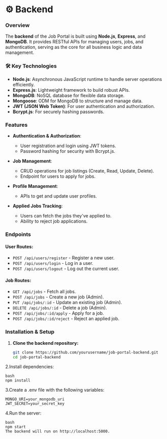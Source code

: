 # ⚙️ Backend

### Overview
The **backend** of the Job Portal is built using **Node.js**, **Express**, and **MongoDB**. It provides RESTful APIs for managing users, jobs, and authentication, serving as the core for all business logic and data management.

### 🛠️ Key Technologies
- **Node.js**: Asynchronous JavaScript runtime to handle server operations efficiently.
- **Express.js**: Lightweight framework to build robust APIs.
- **MongoDB**: NoSQL database for flexible data storage.
- **Mongoose**: ODM for MongoDB to structure and manage data.
- **JWT (JSON Web Token)**: For user authentication and authorization.
- **Bcrypt.js**: For securely hashing passwords.

### Features
- **Authentication & Authorization**: 
  - User registration and login using JWT tokens.
  - Password hashing for security with Bcrypt.js.

- **Job Management**:
  - CRUD operations for job listings (Create, Read, Update, Delete).
  - Endpoint for users to apply for jobs.
  
- **Profile Management**: 
  - APIs to get and update user profiles.

- **Applied Jobs Tracking**: 
  - Users can fetch the jobs they've applied to.
  - Ability to reject job applications.

### Endpoints

#### User Routes:
- `POST /api/users/register` - Register a new user.
- `POST /api/users/login` - Log in a user.
- `POST /api/users/logout` - Log out the current user.
  
#### Job Routes:
- `GET /api/jobs` - Fetch all jobs.
- `POST /api/jobs` - Create a new job (Admin).
- `PUT /api/jobs/:id` - Update an existing job (Admin).
- `DELETE /api/jobs/:id` - Delete a job (Admin).
- `POST /api/jobs/:id/apply` - Apply for a job.
- `POST /api/jobs/:id/reject` - Reject an applied job.

### Installation & Setup

1. **Clone the backend repository:**
   ```bash
   git clone https://github.com/yourusername/job-portal-backend.git
   cd job-portal-backend
2.Install dependencies:

    bash
    npm install
    
3.Create a .env file with the following variables:

    MONGO_URI=your_mongodb_uri
    JWT_SECRET=your_secret_key

4.Run the server:

    bash
    npm start
    The backend will run on http://localhost:5000.
